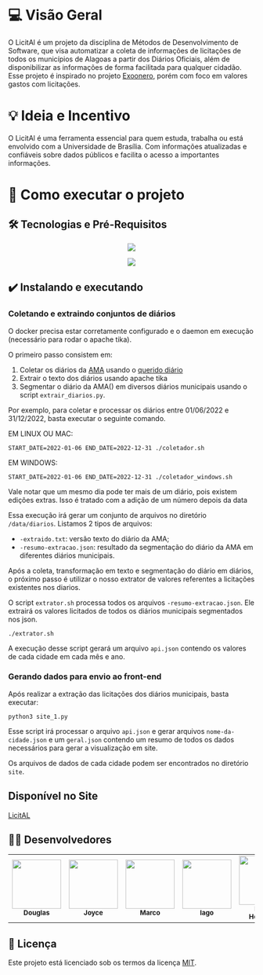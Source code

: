 # 💻 Visão Geral
O LicitAl é um projeto da disciplina de Métodos de Desenvolvimento de Software, que visa automatizar a coleta de informações de licitações de todos os municípios de Alagoas a partir dos Diários Oficiais, além de disponibilizar as informações de forma facilitada para qualquer cidadão. Esse projeto é inspirado no projeto [Exoonero](https://exoonero.org/sobre/), porém com foco em valores gastos com licitações.
	

# 💡 Ideia e Incentivo
O LicitAl é uma ferramenta essencial para quem estuda, trabalha ou está envolvido com a Universidade de Brasília. Com informações atualizadas e confiáveis sobre dados públicos e facilita o acesso a importantes informações.

# 🚀 Como executar o projeto
## 🛠 Tecnologias e Pré-Requisitos

<p align="center">
    <img src="https://img.shields.io/badge/python-%230095D5.svg?&style=for-the-badge&logo=python&logoColor=white"/>
</p>
<p align="center">
    <img src="https://img.shields.io/badge/Docker-2496ED?style=for-the-badge&logo=docker&logoColor=white"/>

## ✔️ Instalando e executando

### Coletando e extraindo conjuntos de diários

O docker precisa estar corretamente configurado e o daemon em execução (necessário para rodar o apache tika).

O primeiro passo consistem em:

1. Coletar os diários da [AMA]() usando o [querido diário]()
1. Extrair o texto dos diários usando apache tika
1. Segmentar o diário da AMA() em diversos diários municipais usando o script `extrair_diarios.py`.

Por exemplo, para coletar e processar os diários entre 01/06/2022 e 31/12/2022, basta executar o seguinte comando.

EM LINUX OU MAC:
```
START_DATE=2022-01-06 END_DATE=2022-12-31 ./coletador.sh
```
EM WINDOWS:
```
START_DATE=2022-01-06 END_DATE=2022-12-31 ./coletador_windows.sh
```

Vale notar que um mesmo dia pode ter mais de um diário, pois existem edições extras. Isso é tratado com a adição de um número depois da data 

Essa execução irá gerar um conjunto de arquivos no diretório `/data/diarios`. Listamos 2 tipos de arquivos:

- `-extraido.txt`: versão texto do diário da AMA;
- `-resumo-extracao.json`: resultado da segmentação do diário da AMA em diferentes diários municipais.

Após a coleta, transformação em texto e segmentação do diário em diários, o próximo passo é utilizar o nosso extrator de valores referentes a licitações existentes nos diarios.

O script `extrator.sh` processa todos os arquivos `-resumo-extracao.json`. Ele extrairá os valores licitados de todos os diários municipais segmentados nos json.

```
./extrator.sh
```

A execução desse script gerará um arquivo `api.json` contendo os valores de cada cidade em cada mês e ano.

### Gerando dados para envio ao front-end

Após realizar a extração das licitações dos diários municipais, basta executar:

```
python3 site_1.py
```

Esse script irá processar o arquivo `api.json` e gerar arquivos `nome-da-cidade.json` e um `geral.json` contendo um resumo de todos os dados necessários para gerar a visualização em site.

Os arquivos de dados de cada cidade podem ser encontrados no diretório `site`.

## Disponível no Site
[LicitAL](https://licital-front-end.vercel.app/)

## 👨‍💻 Desenvolvedores

<table>
	<tr>
		<td align="center"><a href="https://github.com/M4RINH0"><img src="https://github.com/M4RINH0.png?size=460" width="100px;" alt=""/><br /><sub><b>Douglas</b></sub></a><br /><a href="https://github.com/M4RINH0"></a></td>
        <td align="center"><a href="https://github.com/joycedio"><img src="https://github.com/joycedio.png?size=460" width="100px;" alt=""/><br /><sub><b>Joyce</b></sub></a><br /><a href="https://github.com/joycedio"></a></td>
		<td align="center"><a href="https://github.com/omascara2"><img src="https://github.com/omascara2.png?size=460" width="100px;" alt=""/><br /><sub><b>Marco</b></sub></a><br /><a href="https://github.com/omascara2"></a></td>
		<td align="center"><a href="https://github.com/Paxxaglia"><img src="https://github.com/Paxxaglia.png?size=460" width="100px;" alt=""/><br /><sub><b>Iago</b></sub></a><br /><a href="https://github.com/Paxxaglia"></a></td>
		<td align="center"><a href="https://github.com/PedroHenrique061"><img src="https://github.com/PedroHenrique061.png?size=460" width="100px;" alt=""/><br /><sub><b>Pedro Henrique </b></sub></a><br /><a href="https://github.com/PedroHenrique061"></a></td>
        <td align="center"><a href="https://github.com/brunocva"><img src="https://github.com/brunocva.png?size=460" width="100px;" alt=""/><br /><sub><b>Bruno</b></sub></a><br /><a href="https://github.com/Sooties"></a></td>
		<td align="center"><a href="https://github.com/Sooties"><img src="https://github.com/Sooties.png?size=460" width="100px;" alt=""/><br /><sub><b>Diego</b></sub></a><br /><a href="https://github.com/Sooties"></a></td>
		<td align="center"><a href="https://github.com/EstherSousa"><img src="https://github.com/EstherSousa.png?size=460" width="100px;" alt=""/><br /><sub><b>Esther</b></sub></a><br /><a href="https://github.com/Sooties"></a></td>
	</tr>
</table>

## 📝 Licença
Este projeto está licenciado sob os termos da licença 
[MIT](./LICENSE).
